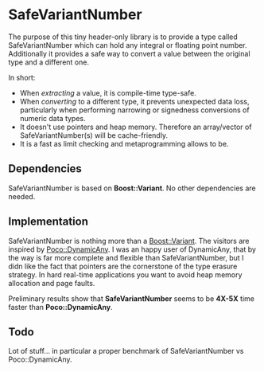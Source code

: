 # SafeVariantNumber
The purpose of this tiny header-only library is to provide a type called SafeVariantNumber which can hold any integral or floating point number.
Additionally it provides a safe way to convert a value between the original type and a different one.

In short:

* When _extracting_ a value, it is compile-time type-safe. 
* When _converting_ to a different type, it prevents unexpected data loss, particularly when performing narrowing or signedness conversions of numeric data types. 
* It doesn't use pointers and heap memory. Therefore an array/vector of SafeVariantNumber(s) will be cache-friendly.
* It is a fast as limit checking and metaprogramming allows to be.

## Dependencies
SafeVariantNumber is based on __Boost::Variant__. No other dependencies are needed.

## Implementation 
SafeVariantNumber is nothing more than a [Boost::Variant](http://www.boost.org/doc/libs/1_59_0/doc/html/variant.html). The visitors are inspired by [Poco::DynamicAny](http://pocoproject.org/docs-1.4.6/Poco.DynamicAny.html).
I was an happy user of DynamicAny, that by the way is far more complete and flexible than SafeVariantNumber, but I didn like the fact that pointers are the cornerstone of the type erasure strategy.
In hard real-time applications you want to avoid heap memory allocation and page faults.

Preliminary results show that __SafeVariantNumber__ seems to be __4X-5X__ time faster than __Poco::DynamicAny__.

## Todo
Lot of stuff... in particular a proper benchmark of SafeVariantNumber vs Poco::DynamicAny.


